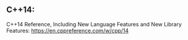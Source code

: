 ## C++14:
C++14 Reference, Including New Language Features and New Library Features: https://en.cppreference.com/w/cpp/14
